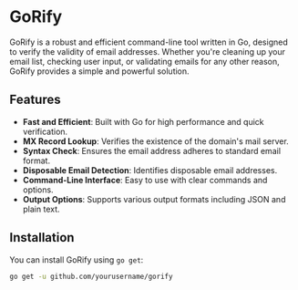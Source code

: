 # GoRify

GoRify is a robust and efficient command-line tool written in Go, designed to verify the validity of email addresses. Whether you're cleaning up your email list, checking user input, or validating emails for any other reason, GoRify provides a simple and powerful solution.

## Features

- **Fast and Efficient**: Built with Go for high performance and quick verification.
- **MX Record Lookup**: Verifies the existence of the domain's mail server.
- **Syntax Check**: Ensures the email address adheres to standard email format.
- **Disposable Email Detection**: Identifies disposable email addresses.
- **Command-Line Interface**: Easy to use with clear commands and options.
- **Output Options**: Supports various output formats including JSON and plain text.

## Installation

You can install GoRify using `go get`:

```sh
go get -u github.com/yourusername/gorify
